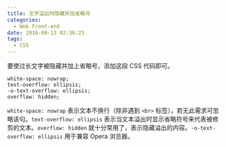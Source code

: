 ```yaml
---
title: 文字溢出时隐藏并加省略号
categories:
  - Web Front-end
date: 2016-09-13 02:36:23
tags:
  - CSS
---
```


要使过长文字被隐藏并加上省略号，添加这段 CSS 代码即可。

```
white-space: nowrap;
text-overflow: ellipsis;
-o-text-overflow: ellipsis;
overflow: hidden;
```

<!-- more -->

`white-space: nowrap` 表示文本不换行（除非遇到 `<br>` 标签），若无此需求可忽略该句。`text-overflow: ellipsis` 表示当文本溢出时显示省略符号来代表被修剪的文本。`overflow: hidden` 就十分常用了，表示隐藏溢出的内容。`-o-text-overflow: ellipsis` 用于兼容 Opera 浏览器。